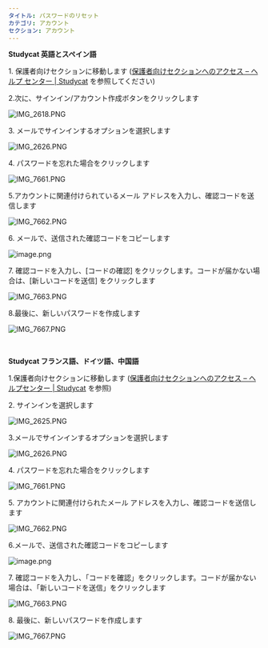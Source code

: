```yaml
---
タイトル: パスワードのリセット
カテゴリ: アカウント
セクション: アカウント
---
```


**Studycat 英語とスペイン語**

1\. 保護者向けセクションに移動します ([保護者向けセクションへのアクセス – ヘルプ センター \| Studycat](https://help.Studycat.com/hc/en-us/articles/34518228622105/preview/eyJhbGciOiJIUzI1NiJ9.eyJpZCI6MzQ1MTgyMjg2MjIxMDUsImV4cCI6MTcyMDQxMjU1MX0.8DEe5gqzcwGhn9YtGOdFZJbwEjnL1d_JV4GHmWuDeF8) を参照してください)

2\.次に、サインイン/アカウント作成ボタンをクリックします

![IMG_2618.PNG](https://help.Studycat.com/hc/article_attachments/34482878992025)

3\. メールでサインインするオプションを選択します

![IMG_2626.PNG](https://help.Studycat.com/hc/article_attachments/34482878995737)

4\. パスワードを忘れた場合をクリックします

![IMG_7661.PNG](https://help.Studycat.com/hc/article_attachments/34469007160729)

5\.アカウントに関連付けられているメール アドレスを入力し、確認コードを送信します

![IMG_7662.PNG](https://help.Studycat.com/hc/article_attachments/34469007168281)

6\. メールで、送信された確認コードをコピーします

![image.png](https://help.Studycat.com/hc/article_attachments/34469007171481)

7\. 確認コードを入力し、[コードの確認] をクリックします。コードが届かない場合は、[新しいコードを送信] をクリックします

![IMG_7663.PNG](https://help.Studycat.com/hc/article_attachments/34469007173273)

8\.最後に、新しいパスワードを作成します

![IMG_7667.PNG](https://help.Studycat.com/hc/article_attachments/34469053229337)

 

**Studycat フランス語、ドイツ語、中国語**

1\.保護者向けセクションに移動します ([保護者向けセクションへのアクセス – ヘルプセンター \| Studycat](https://help.Studycat.com/hc/en-us/articles/34518228622105/preview/eyJhbGciOiJIUzI1NiJ9.eyJpZCI6MzQ1MTgyMjg2MjIxMDUsImV4cCI6MTcyMDQxMjU1MX0.8DEe5gqzcwGhn9YtGOdFZJbwEjnL1d_JV4GHmWuDeF8) を参照)

2\. サインインを選択します

![IMG_2625.PNG](https://help.Studycat.com/hc/article_attachments/34482879039257)

3\.メールでサインインするオプションを選択します

![IMG_2626.PNG](https://help.Studycat.com/hc/article_attachments/34482878995737)

4\. パスワードを忘れた場合をクリックします

![IMG_7661.PNG](https://help.Studycat.com/hc/article_attachments/34469007160729)

5\. アカウントに関連付けられたメール アドレスを入力し、確認コードを送信します

![IMG_7662.PNG](https://help.Studycat.com/hc/article_attachments/34469007168281)

6\.メールで、送信された確認コードをコピーします

![image.png](https://help.Studycat.com/hc/article_attachments/34469007171481)

7\. 確認コードを入力し、「コードを確認」をクリックします。コードが届かない場合は、「新しいコードを送信」をクリックします

![IMG_7663.PNG](https://help.Studycat.com/hc/article_attachments/34469007173273)

8\. 最後に、新しいパスワードを作成します

![IMG_7667.PNG](https://help.Studycat.com/hc/article_attachments/34469053229337)